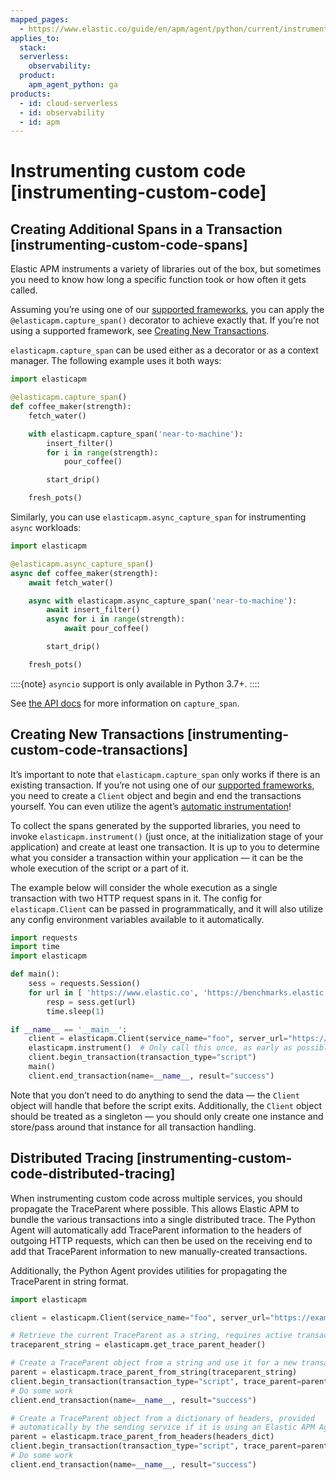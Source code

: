 ```yaml
---
mapped_pages:
  - https://www.elastic.co/guide/en/apm/agent/python/current/instrumenting-custom-code.html
applies_to:
  stack:
  serverless:
    observability:
  product:
    apm_agent_python: ga
products:
  - id: cloud-serverless
  - id: observability
  - id: apm
---
```


# Instrumenting custom code [instrumenting-custom-code]


## Creating Additional Spans in a Transaction [instrumenting-custom-code-spans]

Elastic APM instruments a variety of libraries out of the box, but sometimes you need to know how long a specific function took or how often it gets called.

Assuming you’re using one of our [supported frameworks](/reference/set-up-apm-python-agent.md), you can apply the `@elasticapm.capture_span()` decorator to achieve exactly that. If you’re not using a supported framework, see [Creating New Transactions](#instrumenting-custom-code-transactions).

`elasticapm.capture_span` can be used either as a decorator or as a context manager. The following example uses it both ways:

```python
import elasticapm

@elasticapm.capture_span()
def coffee_maker(strength):
    fetch_water()

    with elasticapm.capture_span('near-to-machine'):
        insert_filter()
        for i in range(strength):
            pour_coffee()

        start_drip()

    fresh_pots()
```

Similarly, you can use `elasticapm.async_capture_span` for instrumenting `async` workloads:

```python
import elasticapm

@elasticapm.async_capture_span()
async def coffee_maker(strength):
    await fetch_water()

    async with elasticapm.async_capture_span('near-to-machine'):
        await insert_filter()
        async for i in range(strength):
            await pour_coffee()

        start_drip()

    fresh_pots()
```

::::{note}
`asyncio` support is only available in Python 3.7+.
::::


See [the API docs](/reference/api-reference.md#api-capture-span) for more information on `capture_span`.


## Creating New Transactions [instrumenting-custom-code-transactions]

It’s important to note that `elasticapm.capture_span` only works if there is an existing transaction. If you’re not using one of our [supported frameworks](/reference/set-up-apm-python-agent.md), you need to create a `Client` object and begin and end the transactions yourself. You can even utilize the agent’s [automatic instrumentation](/reference/supported-technologies.md#automatic-instrumentation)!

To collect the spans generated by the supported libraries, you need to invoke `elasticapm.instrument()` (just once, at the initialization stage of your application) and create at least one transaction. It is up to you to determine what you consider a transaction within your application — it can be the whole execution of the script or a part of it.

The example below will consider the whole execution as a single transaction with two HTTP request spans in it. The config for `elasticapm.Client` can be passed in programmatically, and it will also utilize any config environment variables available to it automatically.

```python
import requests
import time
import elasticapm

def main():
    sess = requests.Session()
    for url in [ 'https://www.elastic.co', 'https://benchmarks.elastic.co' ]:
        resp = sess.get(url)
        time.sleep(1)

if __name__ == '__main__':
    client = elasticapm.Client(service_name="foo", server_url="https://example.com:8200")
    elasticapm.instrument()  # Only call this once, as early as possible.
    client.begin_transaction(transaction_type="script")
    main()
    client.end_transaction(name=__name__, result="success")
```

Note that you don’t need to do anything to send the data — the `Client` object will handle that before the script exits. Additionally, the `Client` object should be treated as a singleton — you should only create one instance and store/pass around that instance for all transaction handling.


## Distributed Tracing [instrumenting-custom-code-distributed-tracing]

When instrumenting custom code across multiple services, you should propagate the TraceParent where possible. This allows Elastic APM to bundle the various transactions into a single distributed trace. The Python Agent will automatically add TraceParent information to the headers of outgoing HTTP requests, which can then be used on the receiving end to add that TraceParent information to new manually-created transactions.

Additionally, the Python Agent provides utilities for propagating the TraceParent in string format.

```python
import elasticapm

client = elasticapm.Client(service_name="foo", server_url="https://example.com:8200")

# Retrieve the current TraceParent as a string, requires active transaction
traceparent_string = elasticapm.get_trace_parent_header()

# Create a TraceParent object from a string and use it for a new transaction
parent = elasticapm.trace_parent_from_string(traceparent_string)
client.begin_transaction(transaction_type="script", trace_parent=parent)
# Do some work
client.end_transaction(name=__name__, result="success")

# Create a TraceParent object from a dictionary of headers, provided
# automatically by the sending service if it is using an Elastic APM Agent.
parent = elasticapm.trace_parent_from_headers(headers_dict)
client.begin_transaction(transaction_type="script", trace_parent=parent)
# Do some work
client.end_transaction(name=__name__, result="success")
```

